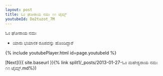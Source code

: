 ```yaml
---
layout: post
title: ಓಂ ಘೋರಾಯ ನಮಃ ೧೧ ಟೈಮ್ಸ್
youtubeId: Do2tuzot_7M
---
```

 
 
 ಓಂ ಘೋರಾಯ ನಮಃ  
 
 -  ಯಾರು ಭಯಾನಕ ರೂಪವನ್ನು ಹೊಂದಿದ್ದಾರೆ 
 
  
 
  
 
 
 
 
 
 


{% include youtubePlayer.html id=page.youtubeId %}
 
[Next]({{ site.baseurl }}{% link  split1/_posts/2013-01-27-ಓಂ ಮಹೇಶ್ವರಾಯ ನಮಃ ೧೧ ಟೈಮ್ಸ್.md%})
 
